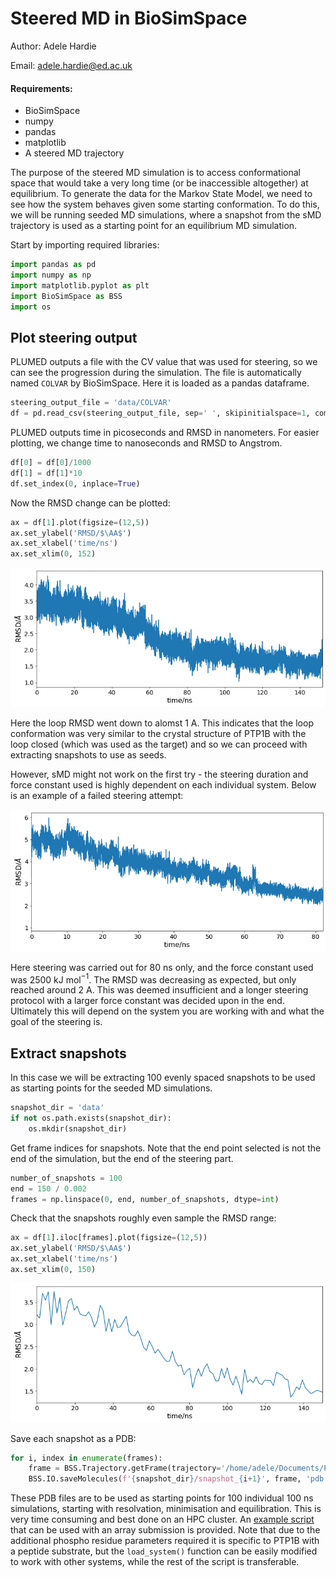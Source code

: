 # Steered MD in BioSimSpace

Author: Adele Hardie

Email: adele.hardie@ed.ac.uk

#### Requirements:
* BioSimSpace
* numpy
* pandas
* matplotlib
* A steered MD trajectory

The purpose of the steered MD simulation is to access conformational space that would take a very long time (or be inaccessible altogether) at equilibrium. To generate the data for the Markov State Model, we need to see how the system behaves given some starting conformation. To do this, we will be running seeded MD simulations, where a snapshot from the sMD trajectory is used as a starting point for an equilibrium MD simulation.

Start by importing required libraries:


```python
import pandas as pd
import numpy as np
import matplotlib.pyplot as plt
import BioSimSpace as BSS
import os
```

## Plot steering output

PLUMED outputs a file with the CV value that was used for steering, so we can see the progression during the simulation. The file is automatically named `COLVAR` by BioSimSpace. Here it is loaded as a pandas dataframe.


```python
steering_output_file = 'data/COLVAR'
df = pd.read_csv(steering_output_file, sep=' ', skipinitialspace=1, comment='#', header=None)
```

PLUMED outputs time in picoseconds and RMSD in nanometers. For easier plotting, we change time to nanoseconds and RMSD to Angstrom.


```python
df[0] = df[0]/1000
df[1] = df[1]*10
df.set_index(0, inplace=True)
```

Now the RMSD change can be plotted:


```python
ax = df[1].plot(figsize=(12,5))
ax.set_ylabel('RMSD/$\AA$')
ax.set_xlabel('time/ns')
ax.set_xlim(0, 152)
```
 
<img src="figures/COLVAR_all.png">
    
Here the loop RMSD went down to alomst 1 A. This indicates that the loop conformation was very similar to the crystal structure of PTP1B with the loop closed (which was used as the target) and so we can proceed with extracting snapshots to use as seeds.

However, sMD might not work on the first try - the steering duration and force constant used is highly dependent on each individual system. Below is an example of a failed steering attempt:

<img src="figures/COLVAR_failed.png">

Here steering was carried out for 80 ns only, and the force constant used was 2500 kJ mol$^{-1}$. The RMSD was decreasing as expected, but only reached around 2 A. This was deemed insufficient and a longer steering protocol with a larger force constant was decided upon in the end. Ultimately this will depend on the system you are working with and what the goal of the steering is.

## Extract snapshots

In this case we will be extracting 100 evenly spaced snapshots to be used as starting points for the seeded MD simulations.


```python
snapshot_dir = 'data'
if not os.path.exists(snapshot_dir):
    os.mkdir(snapshot_dir)
```

Get frame indices for snapshots. Note that the end point selected is not the end of the simulation, but the end of the steering part.


```python
number_of_snapshots = 100
end = 150 / 0.002
frames = np.linspace(0, end, number_of_snapshots, dtype=int)
```

Check that the snapshots roughly even sample the RMSD range:


```python
ax = df[1].iloc[frames].plot(figsize=(12,5))
ax.set_ylabel('RMSD/$\AA$')
ax.set_xlabel('time/ns')
ax.set_xlim(0, 150)
```

<img src="figures/COLVAR_snapshots.png">

Save each snapshot as a PDB:


```python
for i, index in enumerate(frames):
    frame = BSS.Trajectory.getFrame(trajectory='/home/adele/Documents/PTP1B/steering.nc', topology = '/home/adele/Documents/PTP1B/system.prm7', index=int(index))
    BSS.IO.saveMolecules(f'{snapshot_dir}/snapshot_{i+1}', frame, 'pdb')
```

These PDB files are to be used as starting points for 100 individual 100 ns simulations, starting with resolvation, minimisation and equilibration. This is very time consuming and best done on an HPC cluster. An [example script](02_run_seededMD.py) that can be used with an array submission is provided. Note that due to the additional phospho residue parameters required it is specific to PTP1B with a peptide substrate, but the `load_system()` function can be easily modified to work with other systems, while the rest of the script is transferable.